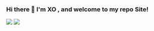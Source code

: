 <p align="center">
    <h3>Hi there 👋 I'm XO , and welcome to my repo Site!</h3>
    <img src="https://github-readme-stats.vercel.app/api?username=minexo79&show_icons=true&theme=merko">
    <img src="https://github-readme-stats.vercel.app/api/top-langs/?username=minexo79&layout=compact&theme=radical">
</p>

